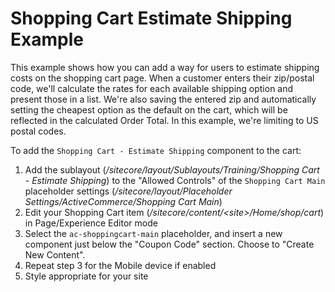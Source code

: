 Shopping Cart Estimate Shipping Example
=======================================
This example shows how you can add a way for users to estimate shipping costs on the shopping cart page. 
When a customer enters their zip/postal code, we'll calculate the rates for each available
shipping option and present those in a list. We're also saving the entered zip and automatically setting 
the cheapest option as the default on the cart, which will be reflected in the calculated Order Total.
In this example, we're limiting to US postal codes.

To add the `Shopping Cart - Estimate Shipping` component to the cart:

1. Add the sublayout (_/sitecore/layout/Sublayouts/Training/Shopping Cart - Estimate Shipping_) to the "Allowed Controls" of the `Shopping Cart Main` placeholder settings (_/sitecore/layout/Placeholder Settings/ActiveCommerce/Shopping Cart Main_)
2. Edit your Shopping Cart item (_/sitecore/content/&lt;site&gt;/Home/shop/cart_) in Page/Experience Editor mode
3. Select the `ac-shoppingcart-main` placeholder, and insert a new component just below the "Coupon Code" section. Choose to "Create New Content".
4. Repeat step 3 for the Mobile device if enabled
5. Style appropriate for your site